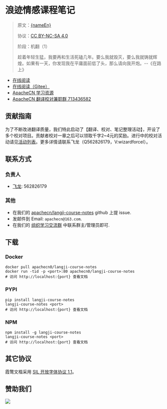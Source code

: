 <!--
    需要填充的占位符：
    
    README.md
    
        浪迹情感课程笔记：文档中文名
        {nameEn}：文档英文名
        {urlEn}：文档原始链接
        langji：域名前缀
        飞龙：负责人名称
        wizardforcel：负责人 Github 用户名
        562826179：负责人 QQ
        langji-course-notes：ApacheCN 的 Github 仓库名称
        langji-course-notes：DockerHub 仓库名称
        langji-course-notes：PYPI 包名称
        langji-course-notes：NPM 包名称
    
    CNAME
    
        langji：域名前缀

    index.html
    
        浪迹情感课程笔记：文档中文名
        #e51837：显示颜色
        langji-course-notes：ApacheCN 的 Github 仓库名称

    asset/docsify-apachecn-footer.js
    
        langji-course-notes：ApacheCN 的 Github 仓库名称
-->

# 浪迹情感课程笔记

> 原文：[{nameEn}]({urlEn})
> 
> 协议：[CC BY-NC-SA 4.0](http://creativecommons.org/licenses/by-nc-sa/4.0/)
> 
> 阶段：机翻（1）
> 
> 趁着年轻生猛，我要再和生活死磕几年。要么我就毁灭，要么我就铸就辉煌。如果有一天，你发现我在平庸面前低了头，那么请向我开炮。--《在路上》

* [在线阅读](https://langji.apachecn.org)
* [在线阅读（Gitee）](https://apachecn.gitee.io/doc-template/)
* [ApacheCN 学习资源](http://docs.apachecn.org/)
* [ApacheCN 翻译校对兼职群 713436582](https://jq.qq.com/?_wv=1027&k=VSNtgpjb)

## 贡献指南

为了不断改进翻译质量，我们特此启动了【翻译、校对、笔记整理活动】，开设了多个校对项目。贡献者校对一章之后可以领取千字2\~4元的奖励。进行中的校对活动请见[活动列表](https://home.apachecn.org/#/docs/activity/docs-activity)。更多详情请联系飞龙（Q562826179，V:wizardforcel）。

## 联系方式

### 负责人

* [飞龙](https://github.com/wizardforcel): 562826179

### 其他

*   在我们的 [apachecn/langji-course-notes](https://github.com/apachecn/langji-course-notes) github 上提 issue.
*   发邮件到 Email: `apachecn@163.com`.
*   在我们的 [组织学习交流群](https://www.apachecn.org/#/docs/join) 中联系群主/管理员即可.

## 下载

### Docker

```
docker pull apachecn0/langji-course-notes
docker run -tid -p <port>:80 apachecn0/langji-course-notes
# 访问 http://localhost:{port} 查看文档
```

### PYPI

```
pip install langji-course-notes
langji-course-notes <port>
# 访问 http://localhost:{port} 查看文档
```

### NPM

```
npm install -g langji-course-notes
langji-course-notes <port>
# 访问 http://localhost:{port} 查看文档
```

## 其它协议

霞鹜文楷采用 [SIL 开放字体协议 1.1](https://github.com/lxgw/LxgwWenKai/blob/main/SIL_Open_Font_License_1.1.txt)。

## 赞助我们

![](http://data.apachecn.org/img/about/donate.jpg)
